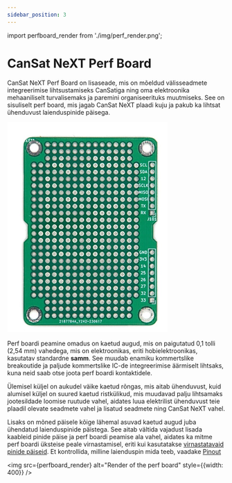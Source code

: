 ```yaml
---
sidebar_position: 3
---
```


import perfboard_render from './img/perf_render.png';


# CanSat NeXT Perf Board

CanSat NeXT Perf Board on lisaseade, mis on mõeldud välisseadmete integreerimise lihtsustamiseks CanSatiga ning oma elektroonika mehaaniliselt turvalisemaks ja paremini organiseerituks muutmiseks. See on sisuliselt perf board, mis jagab CanSat NeXT plaadi kuju ja pakub ka lihtsat ühenduvust laienduspinide päisega.

![CanSat NeXT Perf Board](./img/perfboard.png)

Perf boardi peamine omadus on kaetud augud, mis on paigutatud 0,1 tolli (2,54 mm) vahedega, mis on elektroonikas, eriti hobielektroonikas, kasutatav standardne **samm**. See muudab enamiku kommertslike breakoutide ja paljude kommertslike IC-de integreerimise äärmiselt lihtsaks, kuna neid saab otse joota perf boardi kontaktidele.

Ülemisel küljel on aukudel väike kaetud rõngas, mis aitab ühenduvust, kuid alumisel küljel on suured kaetud ristkülikud, mis muudavad palju lihtsamaks jootesildade loomise ruutude vahel, aidates luua elektrilist ühenduvust teie plaadil olevate seadmete vahel ja lisatud seadmete ning CanSat NeXT vahel.

Lisaks on mõned päisele kõige lähemal asuvad kaetud augud juba ühendatud laienduspinide päistega. See aitab vältida vajadust lisada kaableid pinide päise ja perf boardi peamise ala vahel, aidates ka mitme perf boardi üksteise peale virnastamisel, eriti kui kasutatakse [virnastatavaid pinide päiseid](https://spacelabnextdoor.com/electronics/32-cansat-next-stacking-header). Et kontrollida, milline laienduspin mida teeb, vaadake [Pinout](../CanSat-hardware/pin_out)

<img src={perfboard_render} alt="Render of the perf board" style={{width: 400}} />